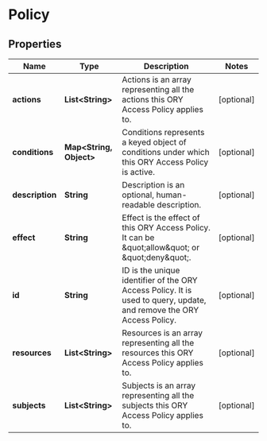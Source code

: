 

# Policy

## Properties

Name | Type | Description | Notes
------------ | ------------- | ------------- | -------------
**actions** | **List&lt;String&gt;** | Actions is an array representing all the actions this ORY Access Policy applies to. |  [optional]
**conditions** | **Map&lt;String, Object&gt;** | Conditions represents a keyed object of conditions under which this ORY Access Policy is active. |  [optional]
**description** | **String** | Description is an optional, human-readable description. |  [optional]
**effect** | **String** | Effect is the effect of this ORY Access Policy. It can be \&quot;allow\&quot; or \&quot;deny\&quot;. |  [optional]
**id** | **String** | ID is the unique identifier of the ORY Access Policy. It is used to query, update, and remove the ORY Access Policy. |  [optional]
**resources** | **List&lt;String&gt;** | Resources is an array representing all the resources this ORY Access Policy applies to. |  [optional]
**subjects** | **List&lt;String&gt;** | Subjects is an array representing all the subjects this ORY Access Policy applies to. |  [optional]



